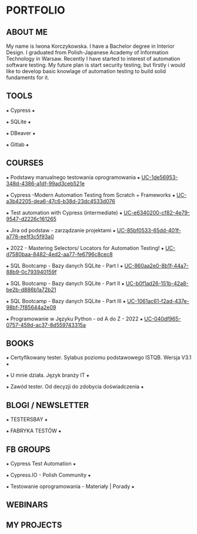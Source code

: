 # PORTFOLIO
## ABOUT ME
My name is Iwona Korczykowska. I have a Bachelor degree in Interior Design. I graduated from Polish-Japanese Academy of Information Technology in Warsaw.
Recently I have started to interest of automation software testing. My future plan is start security testing, but firstly i would like to develop basic knowlage of  automation testing to build solid fundaments for it.

## TOOLS
⁕ Cypress ⁕

⁕ SQLite ⁕

⁕ DBeaver ⁕

⁕ Gitlab ⁕
## COURSES

⁕ Podstawy manualnego testowania oprogramowania ⁕ [UC-1de56953-348d-4386-a1df-99ad3ceb521e](https://www.udemy.com/certificate/UC-1de56953-348d-4386-a1df-99ad3ceb521e/)

⁕ Cypress -Modern Automation Testing from Scratch + Frameworks ⁕ [UC-a3b42205-dea6-47c6-b38d-23dc4533d076](https://www.udemy.com/certificate/UC-a3b42205-dea6-47c6-b38d-23dc4533d076/)

⁕ Test automation with Cypress (intermediate) ⁕ [UC-e6340200-cf82-4e79-9547-d2226c161265](https://www.udemy.com/certificate/UC-e6340200-cf82-4e79-9547-d2226c161265/)

⁕ Jira od podstaw - zarządzanie projektami ⁕ [UC-85bf0533-65dd-401f-a778-ee1f3c5f93a0](https://www.udemy.com/certificate/UC-85bf0533-65dd-401f-a778-ee1f3c5f93a0/)

⁕ 2022 - Mastering Selectors/ Locators for Automation Testing! ⁕ [UC-d7580baa-8482-4ed2-aa77-fe6796c8cec8](https://www.udemy.com/certificate/UC-d7580baa-8482-4ed2-aa77-fe6796c8cec8/)

⁕ SQL Bootcamp - Bazy danych SQLite - Part I ⁕ [UC-860aa2e0-8b1f-44a7-88b9-0c793940159f](https://udemy-certificate.s3.amazonaws.com/pdf/UC-860aa2e0-8b1f-44a7-88b9-0c793940159f.pdf)

⁕ SQL Bootcamp - Bazy danych SQLite - Part II ⁕ [UC-b0f1ad26-151b-42a8-be2b-d886b1a72b21](https://www.udemy.com/certificate/UC-b0f1ad26-151b-42a8-be2b-d886b1a72b21/?utm_medium=email&utm_campaign=email&utm_source=sendgrid.com)

⁕ SQL Bootcamp - Bazy danych SQLite - Part III ⁕ [UC-1061ac61-f2ad-437e-98bf-7f85644a2e09](https://www.udemy.com/certificate/UC-1061ac61-f2ad-437e-98bf-7f85644a2e09/?utm_medium=email&utm_campaign=email&utm_source=sendgrid.com)

⁕ Programowanie w Języku Python - od A do Z - 2022 ⁕ [UC-040df965-0757-459d-ac37-8d559743315a](https://www.udemy.com/certificate/UC-040df965-0757-459d-ac37-8d559743315a/)


## BOOKS

⁕ Certyfikowany tester. Sylabus poziomu podstawowego ISTQB. Wersja V3.1 ⁕ 

⁕  U mnie działa. Język branży IT ⁕ 

⁕ Zawód tester. Od decyzji do zdobycia doświadczenia ⁕

## BLOGI / NEWSLETTER
⁕ TESTERSBAY ⁕

⁕ FABRYKA TESTÓW ⁕

## FB GROUPS 
⁕ Cypress Test Automation ⁕

⁕ Cypress.IO - Polish Community ⁕

⁕ Testowanie oprogramowania - Materiały | Porady ⁕

## WEBINARS

## MY PROJECTS 



